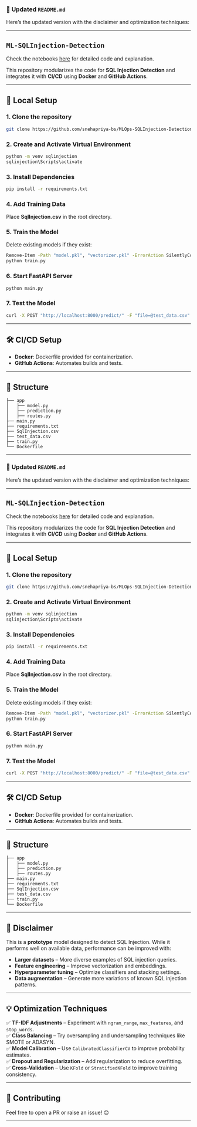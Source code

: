 ### 📝 **Updated `README.md`**  
Here’s the updated version with the disclaimer and optimization techniques:

---

## `ML-SQLInjection-Detection`  
Check the notebooks [here](https://github.com/snehapriya-bs/ML-SQLInjection-Detection) for detailed code and explanation.

This repository modularizes the code for **SQL Injection Detection** and integrates it with **CI/CD** using **Docker** and **GitHub Actions**.

---

## 🚀 **Local Setup**  

### **1. Clone the repository**  
```bash
git clone https://github.com/snehapriya-bs/MLOps-SQLInjection-Detection.git
```

### **2. Create and Activate Virtual Environment**  
```bash
python -m venv sqlinjection
sqlinjection\Scripts\activate
```

### **3. Install Dependencies**  
```bash
pip install -r requirements.txt
```

### **4. Add Training Data**  
Place **SqlInjection.csv** in the root directory.  

### **5. Train the Model**  
Delete existing models if they exist:  
```bash
Remove-Item -Path "model.pkl", "vectorizer.pkl" -ErrorAction SilentlyContinue
python train.py
```

### **6. Start FastAPI Server**  
```bash
python main.py
```

### **7. Test the Model**  
```bash
curl -X POST "http://localhost:8000/predict/" -F "file=@test_data.csv"
```

---

## 🛠️ **CI/CD Setup**  
- **Docker**: Dockerfile provided for containerization.  
- **GitHub Actions**: Automates builds and tests.  

---

## 📂 **Structure**  
```
├── app
│   ├── model.py
│   ├── prediction.py
│   ├── routes.py
├── main.py
├── requirements.txt
├── SqlInjection.csv
├── test_data.csv
├── train.py
└── Dockerfile
```

---

### 📝 **Updated `README.md`**  
Here’s the updated version with the disclaimer and optimization techniques:

---

## `ML-SQLInjection-Detection`  
Check the notebooks [here](https://github.com/snehapriya-bs/ML-SQLInjection-Detection) for detailed code and explanation.

This repository modularizes the code for **SQL Injection Detection** and integrates it with **CI/CD** using **Docker** and **GitHub Actions**.

---

## 🚀 **Local Setup**  

### **1. Clone the repository**  
```bash
git clone https://github.com/snehapriya-bs/MLOps-SQLInjection-Detection.git
```

### **2. Create and Activate Virtual Environment**  
```bash
python -m venv sqlinjection
sqlinjection\Scripts\activate
```

### **3. Install Dependencies**  
```bash
pip install -r requirements.txt
```

### **4. Add Training Data**  
Place **SqlInjection.csv** in the root directory.  

### **5. Train the Model**  
Delete existing models if they exist:  
```bash
Remove-Item -Path "model.pkl", "vectorizer.pkl" -ErrorAction SilentlyContinue
python train.py
```

### **6. Start FastAPI Server**  
```bash
python main.py
```

### **7. Test the Model**  
```bash
curl -X POST "http://localhost:8000/predict/" -F "file=@test_data.csv"
```

---

## 🛠️ **CI/CD Setup**  
- **Docker**: Dockerfile provided for containerization.  
- **GitHub Actions**: Automates builds and tests.  

---

## 📂 **Structure**  
```
├── app
│   ├── model.py
│   ├── prediction.py
│   ├── routes.py
├── main.py
├── requirements.txt
├── SqlInjection.csv
├── test_data.csv
├── train.py
└── Dockerfile
```

---

## 🚨 **Disclaimer**  
This is a **prototype** model designed to detect SQL Injection. While it performs well on available data, performance can be improved with:  
- **Larger datasets** – More diverse examples of SQL injection queries.  
- **Feature engineering** – Improve vectorization and embeddings.  
- **Hyperparameter tuning** – Optimize classifiers and stacking settings.  
- **Data augmentation** – Generate more variations of known SQL injection patterns.  

---

## 💡 **Optimization Techniques**  
✅ **TF-IDF Adjustments** – Experiment with `ngram_range`, `max_features`, and `stop_words`.  
✅ **Class Balancing** – Try oversampling and undersampling techniques like SMOTE or ADASYN.  
✅ **Model Calibration** – Use `CalibratedClassifierCV` to improve probability estimates.  
✅ **Dropout and Regularization** – Add regularization to reduce overfitting.  
✅ **Cross-Validation** – Use `KFold` or `StratifiedKFold` to improve training consistency.  

---

## 🤝 **Contributing**  
Feel free to open a PR or raise an issue! 😊  

---
